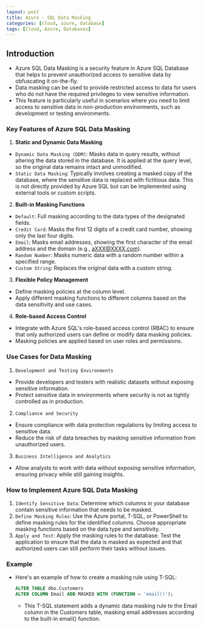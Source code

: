 ```yaml
---
layout: post
title: Azure - SQL Data Masking
categories: [cloud, azure, database]
tags: [Cloud, Azure, Databases]
---
```


## Introduction
- Azure SQL Data Masking is a security feature in Azure SQL Database that helps to prevent unauthorized access to sensitive data by obfuscating it on-the-fly. 
- Data masking can be used to provide restricted access to data for users who do not have the required privileges to view sensitive information. 
- This feature is particularly useful in scenarios where you need to limit access to sensitive data in non-production environments, such as development or testing environments.

### Key Features of Azure SQL Data Masking
1. **Static and Dynamic Data Masking**
- `Dynamic Data Masking (DDM)`: Masks data in query results, without altering the data stored in the database. It is applied at the query level, so the original data remains intact and unmodified.
- `Static Data Masking`: Typically involves creating a masked copy of the database, where the sensitive data is replaced with fictitious data. This is not directly provided by Azure SQL but can be implemented using external tools or custom scripts.

2. **Built-in Masking Functions**
- `Default`: Full masking according to the data types of the designated fields.
- `Credit Card`: Masks the first 12 digits of a credit card number, showing only the last four digits.
- `Email`: Masks email addresses, showing the first character of the email address and the domain (e.g., aXXX@XXXX.com).
- `Random Number`: Masks numeric data with a random number within a specified range.
- `Custom String`: Replaces the original data with a custom string.

3. **Flexible Policy Management**
- Define masking policies at the column level.
- Apply different masking functions to different columns based on the data sensitivity and use cases.

4. **Role-based Access Control**
- Integrate with Azure SQL's role-based access control (RBAC) to ensure that only authorized users can define or modify data masking policies.
- Masking policies are applied based on user roles and permissions.

### Use Cases for Data Masking
1. `Development and Testing Environments`
- Provide developers and testers with realistic datasets without exposing sensitive information.
- Protect sensitive data in environments where security is not as tightly controlled as in production.

2. `Compliance and Security`
- Ensure compliance with data protection regulations by limiting access to sensitive data.
- Reduce the risk of data breaches by masking sensitive information from unauthorized users.

3. `Business Intelligence and Analytics`
- Allow analysts to work with data without exposing sensitive information, ensuring privacy while still gaining insights.

### How to Implement Azure SQL Data Masking
1. `Identify Sensitive Data`: Determine which columns in your database contain sensitive information that needs to be masked.
2. `Define Masking Rules`: Use the Azure portal, T-SQL, or PowerShell to define masking rules for the identified columns. Choose appropriate masking functions based on the data type and sensitivity.
3. `Apply and Test`: Apply the masking rules to the database. Test the application to ensure that the data is masked as expected and that authorized users can still perform their tasks without issues.

### Example
- Here's an example of how to create a masking rule using T-SQL:

    ```sql
    ALTER TABLE dbo.Customers
    ALTER COLUMN Email ADD MASKED WITH (FUNCTION = 'email()');
    ```
    - This T-SQL statement adds a dynamic data masking rule to the Email column in the Customers table, masking email addresses according to the built-in email() function.
